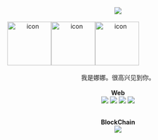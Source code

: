 <div align="center">
  <img src="https://capsule-render.vercel.app/api?type=soft&color=daedf5&height=100&section=header&text=Nana's%20GITHUB%20🤍&fontSize=50&animation=fadeIn&fontColor=black" />
<br>
<br>
<div style="display: flex; align-items: flex-start;"><img src="https://techstack-generator.vercel.app/ts-icon.svg" alt="icon" width="100" height="100" /><img src="https://techstack-generator.vercel.app/java-icon.svg" alt="icon" width="100" height="100" /><img src="https://techstack-generator.vercel.app/cpp-icon.svg" alt="icon" width="100" height="100" /></div>

<br>
我是娜娜。很高兴见到你。
<br>
<br>
<b>Web</b>
<br>
<img src="https://img.shields.io/badge/React-4682b4?style=for-the-badge&logo=React&logoColor=white">
<img src="https://img.shields.io/badge/NestJS-832b29?style=for-the-badge&logo=NestJS&logoColor=black">
<img src="https://img.shields.io/badge/spring-6DB33F?style=for-the-badge&logo=spring&logoColor=white">
<img src="https://img.shields.io/badge/FastAPI-008080?style=for-the-badge&logo=FastAPI&logoColor=white">

<br>
<br>

<b>BlockChain</b>
<br> 
<img src="https://img.shields.io/badge/Solidity-171412?style=for-the-badge&logo=Solidity&logoColor=white">


</div>
